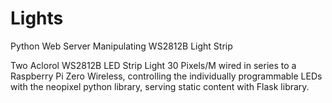 # Lights
Python Web Server Manipulating WS2812B Light Strip

Two Aclorol WS2812B LED Strip Light 30 Pixels/M wired in series to a Raspberry Pi Zero Wireless, controlling the individually programmable LEDs with the neopixel python library, serving static content with Flask library.

